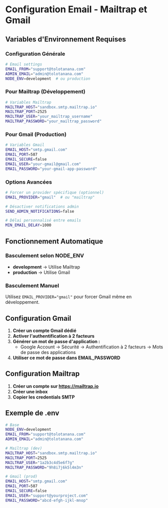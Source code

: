 # Configuration Email - Mailtrap et Gmail

## Variables d'Environnement Requises

### Configuration Générale
```bash
# Email settings
EMAIL_FROM="support@tolotanana.com"
ADMIN_EMAIL="admin@tolotanana.com"
NODE_ENV=development  # ou production
```

### Pour Mailtrap (Développement)
```bash
# Variables Mailtrap
MAILTRAP_HOST="sandbox.smtp.mailtrap.io"
MAILTRAP_PORT=2525
MAILTRAP_USER="your_mailtrap_username"
MAILTRAP_PASSWORD="your_mailtrap_password"
```

### Pour Gmail (Production)
```bash
# Variables Gmail
EMAIL_HOST="smtp.gmail.com"
EMAIL_PORT=587
EMAIL_SECURE=false
EMAIL_USER="your-gmail@gmail.com"
EMAIL_PASSWORD="your-gmail-app-password"
```

### Options Avancées
```bash
# Forcer un provider spécifique (optionnel)
EMAIL_PROVIDER="gmail"  # ou "mailtrap"

# Désactiver notifications admin
SEND_ADMIN_NOTIFICATIONS=false

# Délai personnalisé entre emails
MIN_EMAIL_DELAY=1000
```

## Fonctionnement Automatique

### Basculement selon NODE_ENV
- **development** → Utilise Mailtrap
- **production** → Utilise Gmail

### Basculement Manuel
Utilisez `EMAIL_PROVIDER="gmail"` pour forcer Gmail même en développement.

## Configuration Gmail

1. **Créer un compte Gmail dédié**
2. **Activer l'authentification à 2 facteurs**
3. **Générer un mot de passe d'application :**
   - Google Account → Sécurité → Authentification à 2 facteurs → Mots de passe des applications
4. **Utiliser ce mot de passe dans EMAIL_PASSWORD**

## Configuration Mailtrap

1. **Créer un compte sur https://mailtrap.io**
2. **Créer une inbox**
3. **Copier les credentials SMTP**

## Exemple de .env

```bash
# Base
NODE_ENV=development
EMAIL_FROM="support@tolotanana.com"
ADMIN_EMAIL="admin@tolotanana.com"

# Mailtrap (dev)
MAILTRAP_HOST="sandbox.smtp.mailtrap.io"
MAILTRAP_PORT=2525
MAILTRAP_USER="1a2b3c4d5e6f7g"
MAILTRAP_PASSWORD="9h8i7j6k5l4m3n"

# Gmail (prod)
EMAIL_HOST="smtp.gmail.com"
EMAIL_PORT=587
EMAIL_SECURE=false
EMAIL_USER="support@yourproject.com"
EMAIL_PASSWORD="abcd-efgh-ijkl-mnop"
```

